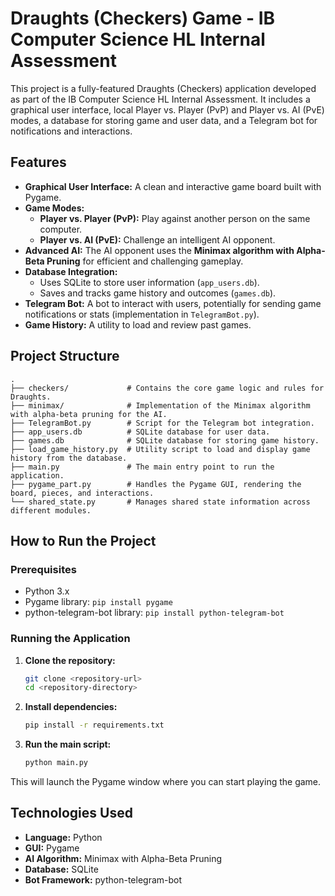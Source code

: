 # Draughts (Checkers) Game - IB Computer Science HL Internal Assessment

This project is a fully-featured Draughts (Checkers) application developed as part of the IB Computer Science HL Internal Assessment. It includes a graphical user interface, local Player vs. Player (PvP) and Player vs. AI (PvE) modes, a database for storing game and user data, and a Telegram bot for notifications and interactions.

## Features

* **Graphical User Interface:** A clean and interactive game board built with Pygame.
* **Game Modes:**
    * **Player vs. Player (PvP):** Play against another person on the same computer.
    * **Player vs. AI (PvE):** Challenge an intelligent AI opponent.
* **Advanced AI:** The AI opponent uses the **Minimax algorithm with Alpha-Beta Pruning** for efficient and challenging gameplay.
* **Database Integration:**
    * Uses SQLite to store user information (`app_users.db`).
    * Saves and tracks game history and outcomes (`games.db`).
* **Telegram Bot:** A bot to interact with users, potentially for sending game notifications or stats (implementation in `TelegramBot.py`).
* **Game History:** A utility to load and review past games.

## Project Structure

```
.
├── checkers/             # Contains the core game logic and rules for Draughts.
├── minimax/              # Implementation of the Minimax algorithm with alpha-beta pruning for the AI.
├── TelegramBot.py        # Script for the Telegram bot integration.
├── app_users.db          # SQLite database for user data.
├── games.db              # SQLite database for storing game history.
├── load_game_history.py  # Utility script to load and display game history from the database.
├── main.py               # The main entry point to run the application.
├── pygame_part.py        # Handles the Pygame GUI, rendering the board, pieces, and interactions.
└── shared_state.py       # Manages shared state information across different modules.
```

## How to Run the Project

### Prerequisites

* Python 3.x
* Pygame library: `pip install pygame`
* python-telegram-bot library: `pip install python-telegram-bot`

### Running the Application

1.  **Clone the repository:**
    ```bash
    git clone <repository-url>
    cd <repository-directory>
    ```

2.  **Install dependencies:**
    ```bash
    pip install -r requirements.txt
    ```

3.  **Run the main script:**
    ```bash
    python main.py
    ```
This will launch the Pygame window where you can start playing the game.

## Technologies Used

* **Language:** Python
* **GUI:** Pygame
* **AI Algorithm:** Minimax with Alpha-Beta Pruning
* **Database:** SQLite
* **Bot Framework:** python-telegram-bot
